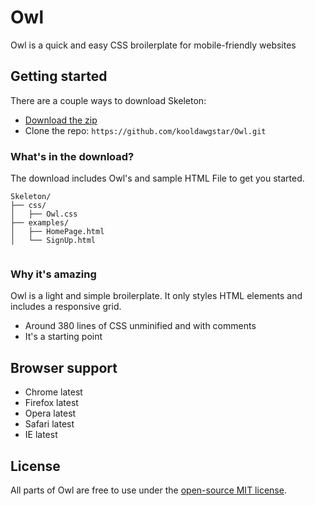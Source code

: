 # Owl
Owl is a quick and easy CSS broilerplate for mobile-friendly websites

## Getting started

There are a couple ways to download Skeleton:
- [Download the zip](https://github.com/kooldawgstar/Owl/archive/master.zip)
- Clone the repo: `https://github.com/kooldawgstar/Owl.git` 


### What's in the download?

The download includes Owl's and sample HTML File to get you started.

```
Skeleton/
├── css/
│   ├── Owl.css
├── examples/
│   ├── HomePage.html
│   └── SignUp.html
   
```

### Why it's amazing

Owl is a light and simple broilerplate. It only styles HTML elements and includes a responsive grid.
- Around 380 lines of CSS unminified and with comments
- It's a starting point


## Browser support

- Chrome latest
- Firefox latest
- Opera latest
- Safari latest
- IE latest


## License

All parts of Owl are free to use under the [open-source MIT license](https://github.com/kooldawgstar/Owl/blob/master/LICENSE).
